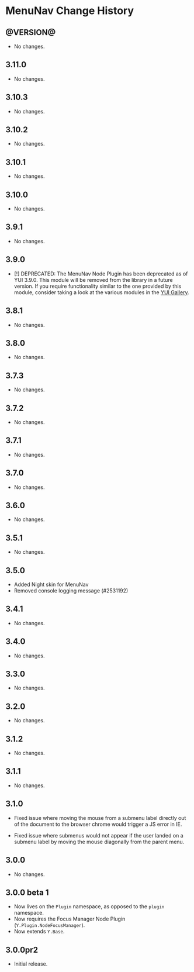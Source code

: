 MenuNav Change History
======================

@VERSION@
------

* No changes.

3.11.0
------

* No changes.

3.10.3
------

* No changes.

3.10.2
------

* No changes.

3.10.1
------

* No changes.

3.10.0
------

* No changes.

3.9.1
-----

* No changes.

3.9.0
-----

* [!] DEPRECATED: The MenuNav Node Plugin has been deprecated as of YUI 3.9.0.
  This module will be removed from the library in a future version. If you
  require functionality similar to the one provided by this module, consider
  taking a look at the various modules in the
  [YUI Gallery](http://yuilibrary.com/gallery/).

3.8.1
-----

* No changes.

3.8.0
-----

* No changes.

3.7.3
-----

* No changes.

3.7.2
-----

* No changes.

3.7.1
-----

* No changes.

3.7.0
-----

* No changes.

3.6.0
-----

* No changes.

3.5.1
-----

  * No changes.

3.5.0
-----

  * Added Night skin for MenuNav
  * Removed console logging message (#2531192)


3.4.1
-----

  * No changes.


3.4.0
-----

  * No changes.


3.3.0
-----

  * No changes.


3.2.0
-----

  * No changes.


3.1.2
-----

  * No changes.


3.1.1
-----

  * No changes.


3.1.0
-----

  * Fixed issue where moving the mouse from a submenu label directly out of the
    document to the browser chrome would trigger a JS error in IE.

  * Fixed issue where submenus would not appear if the user landed on a submenu
    label by moving the mouse diagonally from the parent menu.

3.0.0
-----

  * No changes.


3.0.0 beta 1
------------

  * Now lives on the `Plugin` namespace, as opposed to the `plugin` namespace.
  * Now requires the Focus Manager Node Plugin (`Y.Plugin.NodeFocusManager`).
  * Now extends `Y.Base`.


3.0.0pr2
--------

  * Initial release.
